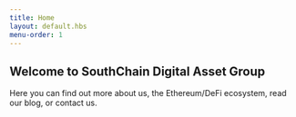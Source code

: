 ```yaml
---
title: Home
layout: default.hbs
menu-order: 1
---
```


## Welcome to SouthChain Digital Asset Group

Here you can find out more about us, the Ethereum/DeFi ecosystem, read our blog, or contact us. 
